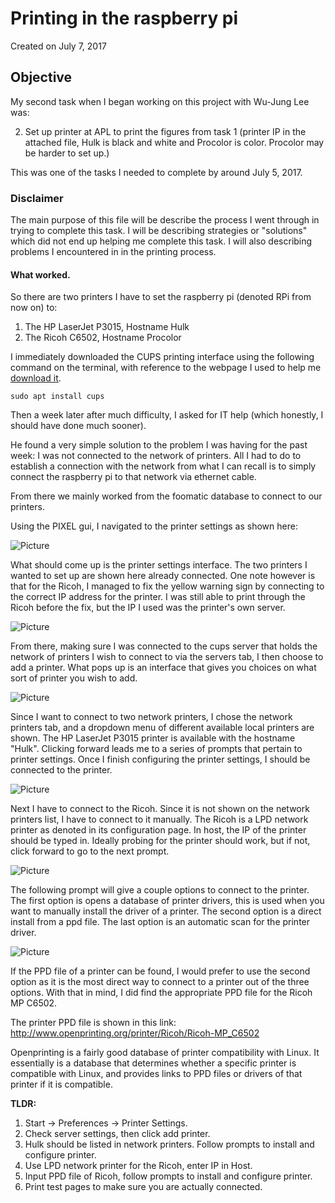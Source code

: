 
# Printing in the raspberry pi

Created on July 7, 2017

## Objective 

My second task when I began working on this project with Wu-Jung Lee was:

2. Set up printer at APL to print the figures from task 1 (printer IP in the attached file, 
   Hulk is black and white and Procolor is color. Procolor may be harder to set up.)

This was one of the tasks I needed to complete by around July 5, 2017.

### Disclaimer

The main purpose of this file will be describe the process I went through in trying to complete
this task. I will be describing strategies or "solutions" which did not end up helping me 
complete this task. I will also describing problems I encountered in in the printing process.

#### What worked.

So there are two printers I have to set the raspberry pi (denoted RPi from now on) to:

1. The HP LaserJet P3015, Hostname Hulk
2. The Ricoh C6502, Hostname Procolor

I immediately downloaded the CUPS printing interface using the following command on the terminal,
with reference to the webpage I used to help me [download it](https://help.ubuntu.com/lts/serverguide/cups.html).

```
sudo apt install cups
```

Then a week later after much difficulty, I asked for IT help (which honestly, I should have done much sooner).

He found a very simple solution to the problem I was having for the past week: I was not connected to the network
of printers. All I had to do to establish a connection with the network from what I can recall is to simply
connect the raspberry pi to that network via ethernet cable.

From there we mainly worked from the foomatic database to connect to our printers.

Using the PIXEL gui, I navigated to the printer settings as shown here:

![Picture](screenshots/2017-08-02-142249_1824x984_scrot.png)

What should come up is the printer settings interface. The two printers I wanted to set up are shown here already connected. One note however is that for the Ricoh, I managed to fix the yellow warning sign by connecting to the correct IP address for the printer. I was still able to print through the Ricoh before the fix, but the IP I used was the printer's own server.

![Picture](screenshots/print1.png)

From there, making sure I was connected to the cups server that holds the network of printers I wish to connect to via the servers tab, I then choose to add a printer. What pops up is an interface that gives you choices on what sort of printer you wish to add.

![Picture](screenshots/2017-08-02-143648_1824x984_scrot.png)

Since I want to connect to two network printers, I chose the network printers tab, and a dropdown menu of different available local printers are shown. The HP LaserJet P3015 printer is available with the hostname "Hulk". Clicking forward leads me to a series of prompts that pertain to printer settings. Once I finish configuring the printer settings, I should be connected to the printer.

![Picture](screenshots/2017-08-02-143655_1824x984_scrot.png)

Next I have to connect to the Ricoh. Since it is not shown on the network printers list, I have to connect to it manually. The Ricoh is a LPD network printer as denoted in its configuration page. In host, the IP of the printer should be typed in. Ideally probing for the printer should work, but if not, click forward to go to the next prompt.

![Picture](screenshots/2017-08-02-144841_1824x984_scrot.png)

The following prompt will give a couple options to connect to the printer. The first option is opens a database of printer drivers, this is used when you want to manually install the driver of a printer. The second option is a direct install from a ppd file. The last option is an automatic scan for the printer driver.

![Picture](screenshots/2017-08-02-144919_1824x984_scrot.png)


If the PPD file of a printer can be found, I would prefer to use the second option as it is the most direct way to connect to a printer out of the three options. With that in mind, I did find the appropriate PPD file for the Ricoh MP C6502.

The printer PPD file is shown in this link: http://www.openprinting.org/printer/Ricoh/Ricoh-MP_C6502

Openprinting is a fairly good database of printer compatibility with Linux. It essentially is a database that determines whether a specific printer is compatible with Linux, and provides links to PPD files or drivers of that printer if it is compatible.

**TLDR:**
1. Start -> Preferences -> Printer Settings.
2. Check server settings, then click add printer.
3. Hulk should be listed in network printers. Follow prompts to install and configure printer.
4. Use LPD network printer for the Ricoh, enter IP in Host.
5. Input PPD file of Ricoh, follow prompts to install and configure printer.
6. Print test pages to make sure you are actually connected.
